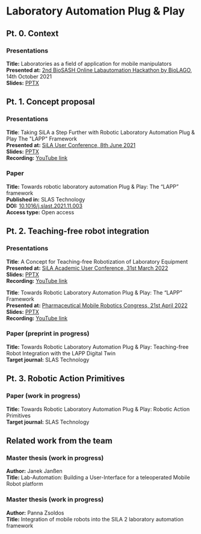 # Laboratory Automation Plug & Play

## Pt. 0. Context

### Presentations

**Title:** Laboratories as a field of application for mobile manipulators  
**Presented at:** [2nd BioSASH Online Labautomation Hackathon by BioLAGO](https://www.biolago.org/de/news/details/erfolgreiche-mitteleinwerbung-dank-spitzenforschung.html), 14th October 2021  
**Slides:** [PPTX](https://github.com/wlfdm/LAPP/blob/main/slides/BioSASH_2.pptx)

## Pt. 1. Concept proposal

### Presentations

**Title**: Taking SiLA a Step Further with Robotic Laboratory Automation Plug & Play The "LAPP" Framework  
**Presented at:** [SiLA User Conference, 8th June 2021](https://sila-standard.com/sila-user-conference-june-8th-agenda-ready-register-today-for-the-free-event/)  
**Slides:** [PPTX](https://github.com/wlfdm/LAPP/blob/main/slides/SiLA_User_Conf_.pptx)  
**Recording:** [YouTube link](https://youtu.be/Jft289tk2gA)

### Paper

**Title:** Towards robotic laboratory automation Plug & Play: The “LAPP” framework  
**Published in:** SLAS Technology  
**DOI:** [10.1016/j.slast.2021.11.003](https://doi.org/10.1016/j.slast.2021.11.003)  
**Access type:** Open access

## Pt. 2. Teaching-free robot integration

### Presentations

**Title**: A Concept for Teaching-free Robotization of Laboratory Equipment  
**Presented at:** [SiLA Academic User Conference, 31st March 2022](https://sila-standard.com/second-sila-academic-user-confrence-31st-march-1600-1730-cet/)  
**Slides:** [PPTX](https://github.com/wlfdm/LAPP/blob/main/slides/SiLA_Academic_User_Conf_2.pptx)  
**Recording:** [YouTube link](https://youtu.be/-XdhACJ3nrk?t=993)

**Title**: Towards Robotic Laboratory Automation Plug & Play: The “LAPP” Framework  
**Presented at:** [Pharmaceutical Mobile Robotics Congress, 21st April 2022](https://www.oxfordglobal.co.uk/pharmaceutical-mobile-robotics/)  
**Slides:** [PPTX](https://github.com/wlfdm/LAPP/blob/main/slides/Pharma_mob_rob_2022.pptx)  
**Recording:** [YouTube link](https://youtu.be/79DsbaHmnOE)

### Paper (preprint in progress)

**Title:** Towards Robotic Laboratory Automation Plug & Play: Teaching-free Robot Integration with the LAPP Digital Twin  
**Target journal:** SLAS Technology

## Pt. 3. Robotic Action Primitives

### Paper (work in progress)

**Title:** Towards Robotic Laboratory Automation Plug & Play: Robotic Action Primitives  
**Target journal:** SLAS Technology

## Related work from the team

### Master thesis (work in progress)

**Author:** Janek Janßen  
**Title:** Lab-Automation: Building a User-Interface for a teleoperated Mobile Robot platform

### Master thesis (work in progress)

**Author:** Panna Zsoldos  
**Title:** Integration of mobile robots into the SILA 2 laboratory automation framework
